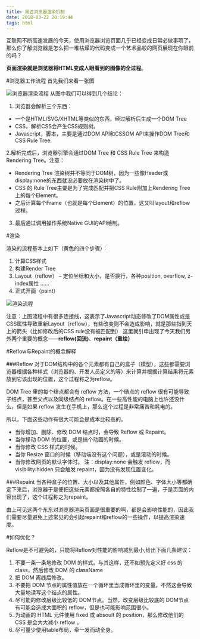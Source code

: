 ```yaml
---
title: 简述浏览器渲染机制
date: 2018-03-22 20:19:44
tags: html
---
```


互联网不断高速发展的今天，使用浏览器浏览页面几乎已经变成日常必做事项了，那么你了解浏览器是怎么把一堆枯燥的代码变成一个艺术品般的网页展现在你眼前的吗？

**页面渲染就是浏览器将HTML变成人眼看到的图像的全过程**。

#浏览器工作流程
首先我们来看一张图

![浏览器渲染流程](http://upload-images.jianshu.io/upload_images/2244949-49618dfcccdc89e9.png?imageMogr2/auto-orient/strip%7CimageView2/2/w/1240)
从图中我们可以得到几个结论：
1. 浏览器会解析三个东西：
 -  一个是HTML/SVG/XHTML等类似的东西，经过解析后生成一个DOM Tree
-  CSS，解析CSS会产生CSS规则树。
- Javascript，脚本，主要是通过DOM API和CSSOM API来操作DOM Tree和CSS Rule Tree.

2.解析完成后，浏览器引擎会通过DOM Tree 和 CSS Rule Tree 来构造 Rendering Tree。注意：
-  Rendering Tree 渲染树并不等同于DOM树，因为一些像Header或display:none的东西就没必要放在渲染树中了。
-  CSS 的 Rule Tree主要是为了完成匹配并把CSS Rule附加上Rendering Tree上的每个Element。
- 之后计算每个Frame（也就是每个Element）的位置，这又叫layout和reflow过程。

3. 最后通过调用操作系统Native GUI的API绘制。

#渲染

渲染的流程基本上如下（黄色的四个步骤）：

1. 计算CSS样式
2. 构建Render Tree
3. Layout（reflow） – 定位坐标和大小，是否换行，各种position, overflow, z-index属性 ……
4. 正式开画（paint）


![渲染流程](http://upload-images.jianshu.io/upload_images/2244949-472898bbcb03b68d.png?imageMogr2/auto-orient/strip%7CimageView2/2/w/1240)

注意：上图流程中有很多连接线，这表示了Javascript动态修改了DOM属性或是CSS属性导致重新Layout（reflow），有些改变则不会造成影响，就是那些指到天上的箭头（比如修改后的CSS rule没有被匹配到）
这里就引申出现了今天我们另外两个重要的概念——**reflow(回流)**、**repaint（重绘）**

#Reflow与Repaint的概念解释

###Reflow
对于DOM结构中的各个元素都有自己的盒子（模型），这些都需要浏览器根据各种样式（浏览器的、开发人员定义的等）来计算并根据计算结果将元素放到它该出现的位置，这个过程称之为reflow。

DOM Tree 里的每个结点都会有 reflow 方法，一个结点的 reflow 很有可能导致子结点，甚至父点以及同级结点的 reflow。在一些高性能的电脑上也许还没什么，但是如果 reflow 发生在手机上，那么这个过程是非常痛苦和耗电的。

所以，下面这些动作有很大可能会是成本比较高的。
- 当你增加、删除、修改 DOM 结点时，会导致 Reflow 或 Repaint。
- 当你移动 DOM 的位置，或是搞个动画的时候。
- 当你修改 CSS 样式的时候。
- 当你 Resize 窗口的时候（移动端没有这个问题），或是滚动的时候。
- 当你修改网页的默认字体时。
注：display:none 会触发 reflow，而 visibility:hidden 只会触发 repaint，因为没有发现位置变化。

###Repaint
当各种盒子的位置、大小以及其他属性，例如颜色、字体大小等都确定下来后，浏览器于是便把这些元素都按照各自的特性绘制了一遍，于是页面的内容出现了，这个过程称之为repaint。

由上可见这两个东东对浏览器渲染页面是很重要的啊，都是会影响性能的，因此我们需要尽量避免上述常见的会引起repaint和reflow的一些操作，以提高渲染速度。

#如何优化？

Reflow是不可避免的，只能将Reflow对性能的影响减到最小,给出下面几条建议：

1. 不要一条一条地修改 DOM 的样式。与其这样，还不如预先定义好 css 的 class，然后修改 DOM 的 className
2. 把 DOM 离线后修改。
3. 不要把 DOM 节点的属性值放在一个循环里当成循环里的变量。不然这会导致大量地读写这个结点的属性。
4. 尽可能的修改层级比较低的 DOM节点。当然，改变层级比较底的 DOM节点有可能会造成大面积的 reflow，但是也可能影响范围很小。
5. 为动画的 HTML 元件使用 fixed 或 absoult 的 position，那么修改他们的 CSS 是会大大减小 reflow 。
6. 尽可量少使用table布局，牵一发而动全身。
